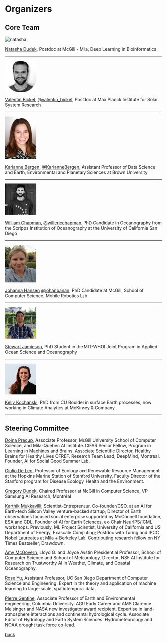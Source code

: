 # Organizers

## Core Team 

<img src="images/natasha.jpg" alt="natasha" width="100"/>  

[Natasha Dudek](https://www.linkedin.com/in/natasha-dudek/), Postdoc at McGill - Mila, Deep Learning in Bioinformatics   

---

<img src="images/valentin.png" alt="valentin" width="100"/>

[Valentin Bickel](https://www.mps.mpg.de/staff/59397), [@valentin_bickel](https://twitter.com/valentin_bickel), Postdoc at Max Planck Institute for Solar System Research

---

<img src="images/karianne.jpg" alt="karianne" width="100"/>

[Karianne Bergen](https://www.kariannebergen.com/), [@KarianneBergen](https://twitter.com/KarianneBergen), Assistant Professor of Data Science and Earth, Environmental and Planetary Sciences at Brown University

---

<img src="images/william.jpg" alt="william" width="100"/>

[William Chapman](https://scholar.google.com/citations?user=C1ox2CEAAAAJ&hl=en), [@willericchapman](https://twitter.com/willericchapman), PhD Candidate in Oceanography from the Scripps Institution of Oceanography at the University of California San Diego

---

<img src="images/jhansen.png" alt="jhansen" width="100"/>  

[Johanna Hansen](https://johannah.github.io) [@johanbanan](https://twitter.com/johanbanan), PhD Candidate at McGill, School of Computer Science, Mobile Robotics Lab 

---

<img src="images/stewart.jpg" alt="stewart" width="100"/>  

[Stewart Jamieson](https://www.stewartjamieson.com), PhD Student in the MIT-WHOI Joint Program in Applied Ocean Science and Oceanography

---

<img src="images/kelly.jpg" alt="kochanski" width="100"/>  

[Kelly Kochanski](https://www.kochanski.org/kelly/), PhD from CU Boulder in surface Earth processes, now working in Climate Analytics at McKinsey & Company  

---


## Steering Committee

[Doina Precup](https://www.cs.mcgill.ca/~dprecup/), Associate Professor, McGill University School of Computer Science, and Mila-Quebec AI Institute. CIFAR Senior Fellow, Program in Learning in Machines and Brains. Associate Scientific Director, Healthy Brains for Healthy Lives CFREF. Research Team Lead, DeepMind, Montreal. Founder, AI for Social Good Summer Lab.   

[Giulio De Leo](https://profiles.stanford.edu/giulio-de-leo), Professor of Ecology and Renewable Resource Management at the Hopkins Marine Station of Stanford University. Faculty Director of the Stanford program for Disease Ecology, Health and the Environment.    

[Gregory Dudek](http://www.cim.mcgill.ca/~dudek/), Chaired Professor at McGill in Computer Science, VP Samsung AI Research, Montréal  

[Karthik Mukkavilli](https://twitter.com/DrMukkavilli), Scientist-Entrepreneur. Co-founder/CSO, at an AI for Earth-tech Silicon Valley venture-backed startup; Director of Earth observations focused social enterprise supported by McConnell foundation, ESA and CDL. Founder of AI for Earth Sciences, ex-Chair NeurIPS/ICML workshops. Previously, ML Project Scientist, University of California and US Department of Energy, Exascale Computing; Postdoc with Turing and IPCC Nobel Laureates at Mila + Berkeley Lab. Contributing research fellow on NY Times Bestseller, Drawdown.   

[Amy McGovern](https://www.ou.edu/coe/cs/people/mcgovern), Lloyd G. and Joyce Austin Presidential Professor, School of Computer Science and School of Meteorology. Director, NSF AI Institute for Research on Trustworthy AI in Weather, Climate, and Coastal Oceanography.   

[Rose Yu](https://roseyu.com/), Assistant Professor, UC San Diego Department of Computer Science and Engineering. Expert in the theory and application of machine learning to large-scale, spatiotemporal data.   

[Pierre Gentine](https://www.eee.columbia.edu/faculty/pierre-gentine), Associate Professor of Earth and Environmental engineering, Columbia University. AGU Early Career and AMS Clarence Meisinger and NASA new investigator award recipient. Expertise in land-atmosphere interactions and continental hydrological cycle.  Associate Editor of Hydrology and Earth System Sciences. Hydrometeorology and NOAA drought task force co-lead.   


[back](./)
